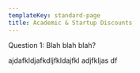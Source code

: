 ```yaml
---
templateKey: standard-page
title: Academic & Startup Discounts
---
```


Question 1: Blah blah blah? 

ajdafkldjafkdljfkldajfkl adjfkljas df